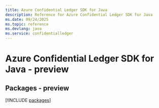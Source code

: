 ```yaml
---
title: Azure Confidential Ledger SDK for Java
description: Reference for Azure Confidential Ledger SDK for Java
ms.date: 09/24/2025
ms.topic: reference
ms.devlang: java
ms.service: confidentialledger
---
```

# Azure Confidential Ledger SDK for Java - preview
## Packages - preview
[!INCLUDE [packages](confidential-ledger-index.md)]